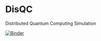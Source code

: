 # DisQC
Distributed Quantum Computing Simulation

[![Binder](https://mybinder.org/badge_logo.svg)](https://mybinder.org/v2/gh/prince-ph0en1x/DisQC/master)
